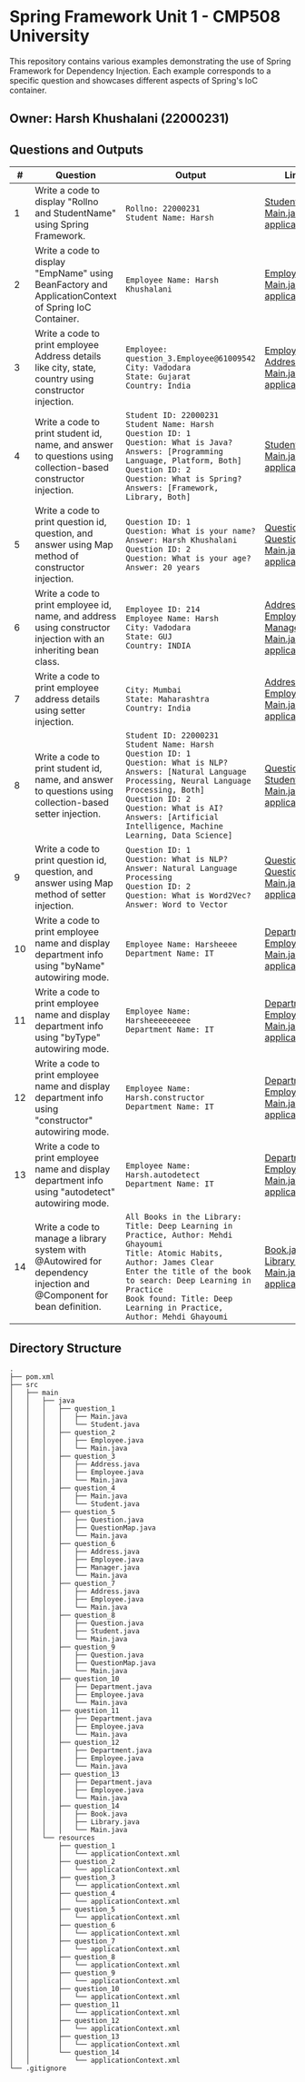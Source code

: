 # Spring Framework Unit 1 - CMP508 University
This repository contains various examples demonstrating the use of Spring Framework for Dependency Injection. Each example corresponds to a specific question and showcases different aspects of Spring's IoC container.

## Owner: Harsh Khushalani (22000231)

## Questions and Outputs

| #  | Question                                                                                              | Output                                                                                                                                                                                                                                                                                                                                 | Links to Files                                                                                                                                                                                                                         |
|----|-------------------------------------------------------------------------------------------------------|----------------------------------------------------------------------------------------------------------------------------------------------------------------------------------------------------------------------------------------------------------------------------------------------------------------------------------------|-----------------------------------------------------------------------------------------------------------------------------------------------------------------------------------------------------------------------------------------|
| 1  | Write a code to display "Rollno and StudentName" using Spring Framework.                              | `Rollno: 22000231`<br>`Student Name: Harsh`                                                                                                                                                                                                                                                                                          | [Student.java](src/main/java/question_1/Student.java)<br>[Main.java](src/main/java/question_1/Main.java)<br>[applicationContext.xml](src/main/resources/question_1/applicationContext.xml)                                              |
| 2  | Write a code to display "EmpName" using BeanFactory and ApplicationContext of Spring IoC Container.   | `Employee Name: Harsh Khushalani`                                                                                                                                                                                                                                                                                                     | [Employee.java](src/main/java/question_2/Employee.java)<br>[Main.java](src/main/java/question_2/Main.java)<br>[applicationContext.xml](src/main/resources/question_2/applicationContext.xml)                                            |
| 3  | Write a code to print employee Address details like city, state, country using constructor injection.  | `Employee: question_3.Employee@61009542`<br>`City: Vadodara`<br>`State: Gujarat`<br>`Country: India`                                                                                                                                                                                                                                  | [Employee.java](src/main/java/question_3/Employee.java)<br>[Address.java](src/main/java/question_3/Address.java)<br>[Main.java](src/main/java/question_3/Main.java)<br>[applicationContext.xml](src/main/resources/question_3/applicationContext.xml) |
| 4  | Write a code to print student id, name, and answer to questions using collection-based constructor injection. | `Student ID: 22000231`<br>`Student Name: Harsh`<br>`Question ID: 1`<br>`Question: What is Java?`<br>`Answers: [Programming Language, Platform, Both]`<br>`Question ID: 2`<br>`Question: What is Spring?`<br>`Answers: [Framework, Library, Both]` | [Student.java](src/main/java/question_4/Student.java)<br>[Main.java](src/main/java/question_4/Main.java)<br>[applicationContext.xml](src/main/resources/question_4/applicationContext.xml)                                              |
| 5  | Write a code to print question id, question, and answer using Map method of constructor injection.     | `Question ID: 1`<br>`Question: What is your name?`<br>`Answer: Harsh Khushalani`<br>`Question ID: 2`<br>`Question: What is your age?`<br>`Answer: 20 years`                                                                                                                                   | [Question.java](src/main/java/question_5/Question.java)<br>[QuestionMap.java](src/main/java/question_5/QuestionMap.java)<br>[Main.java](src/main/java/question_5/Main.java)<br>[applicationContext.xml](src/main/resources/question_5/applicationContext.xml) |
| 6  | Write a code to print employee id, name, and address using constructor injection with an inheriting bean class. | `Employee ID: 214`<br>`Employee Name: Harsh`<br>`City: Vadodara`<br>`State: GUJ`<br>`Country: INDIA`                                                                                                                                                                                                                                  | [Address.java](src/main/java/question_6/Address.java)<br>[Employee.java](src/main/java/question_6/Employee.java)<br>[Manager.java](src/main/java/question_6/Manager.java)<br>[Main.java](src/main/java/question_6/Main.java)<br>[applicationContext.xml](src/main/resources/question_6/applicationContext.xml) |
| 7  | Write a code to print employee address details using setter injection.                                | `City: Mumbai`<br>`State: Maharashtra`<br>`Country: India`                                                                                                                                                                                                                                                                            | [Address.java](src/main/java/question_7/Address.java)<br>[Employee.java](src/main/java/question_7/Employee.java)<br>[Main.java](src/main/java/question_7/Main.java)<br>[applicationContext.xml](src/main/resources/question_7/applicationContext.xml) |
| 8  | Write a code to print student id, name, and answer to questions using collection-based setter injection. | `Student ID: 22000231`<br>`Student Name: Harsh`<br>`Question ID: 1`<br>`Question: What is NLP?`<br>`Answers: [Natural Language Processing, Neural Language Processing, Both]`<br>`Question ID: 2`<br>`Question: What is AI?`<br>`Answers: [Artificial Intelligence, Machine Learning, Data Science]` | [Question.java](src/main/java/question_8/Question.java)<br>[Student.java](src/main/java/question_8/Student.java)<br>[Main.java](src/main/java/question_8/Main.java)<br>[applicationContext.xml](src/main/resources/question_8/applicationContext.xml) |
| 9  | Write a code to print question id, question, and answer using Map method of setter injection.          | `Question ID: 1`<br>`Question: What is NLP?`<br>`Answer: Natural Language Processing`<br>`Question ID: 2`<br>`Question: What is Word2Vec?`<br>`Answer: Word to Vector`                                                                                                                         | [Question.java](src/main/java/question_9/Question.java)<br>[QuestionMap.java](src/main/java/question_9/QuestionMap.java)<br>[Main.java](src/main/java/question_9/Main.java)<br>[applicationContext.xml](src/main/resources/question_9/applicationContext.xml) |
| 10 | Write a code to print employee name and display department info using "byName" autowiring mode.        | `Employee Name: Harsheeee`<br>`Department Name: IT`                                                                                                                                                                                                                                                                                   | [Department.java](src/main/java/question_10/Department.java)<br>[Employee.java](src/main/java/question_10/Employee.java)<br>[Main.java](src/main/java/question_10/Main.java)<br>[applicationContext.xml](src/main/resources/question_10/applicationContext.xml) |
| 11 | Write a code to print employee name and display department info using "byType" autowiring mode.        | `Employee Name: Harsheeeeeeeee`<br>`Department Name: IT`                                                                                                                                                                                                                                                                              | [Department.java](src/main/java/question_11/Department.java)<br>[Employee.java](src/main/java/question_11/Employee.java)<br>[Main.java](src/main/java/question_11/Main.java)<br>[applicationContext.xml](src/main/resources/question_11/applicationContext.xml) |
| 12 | Write a code to print employee name and display department info using "constructor" autowiring mode.   | `Employee Name: Harsh.constructor`<br>`Department Name: IT`                                                                                                                                                                                                                                                                           | [Department.java](src/main/java/question_12/Department.java)<br>[Employee.java](src/main/java/question_12/Employee.java)<br>[Main.java](src/main/java/question_12/Main.java)<br>[applicationContext.xml](src/main/resources/question_12/applicationContext.xml) |
| 13 | Write a code to print employee name and display department info using "autodetect" autowiring mode.    | `Employee Name: Harsh.autodetect`<br>`Department Name: IT`                                                                                                                                                                                                                                                                            | [Department.java](src/main/java/question_13/Department.java)<br>[Employee.java](src/main/java/question_13/Employee.java)<br>[Main.java](src/main/java/question_13/Main.java)<br>[applicationContext.xml](src/main/resources/question_13/applicationContext.xml) |
| 14 | Write a code to manage a library system with @Autowired for dependency injection and @Component for bean definition. | `All Books in the Library:`<br>`Title: Deep Learning in Practice, Author: Mehdi Ghayoumi`<br>`Title: Atomic Habits, Author: James Clear`<br>`Enter the title of the book to search: Deep Learning in Practice`<br>`Book found: Title: Deep Learning in Practice, Author: Mehdi Ghayoumi`          | [Book.java](src/main/java/question_14/Book.java)<br>[Library.java](src/main/java/question_14/Library.java)<br>[Main.java](src/main/java/question_14/Main.java)<br>[applicationContext.xml](src/main/resources/question_14/applicationContext.xml) |

## Directory Structure

```
.
├── pom.xml
├── src
│   ├── main
│   │   ├── java
│   │   │   ├── question_1
│   │   │   │   ├── Main.java
│   │   │   │   └── Student.java
│   │   │   ├── question_2
│   │   │   │   ├── Employee.java
│   │   │   │   └── Main.java
│   │   │   ├── question_3
│   │   │   │   ├── Address.java
│   │   │   │   ├── Employee.java
│   │   │   │   └── Main.java
│   │   │   ├── question_4
│   │   │   │   ├── Main.java
│   │   │   │   └── Student.java
│   │   │   ├── question_5
│   │   │   │   ├── Question.java
│   │   │   │   ├── QuestionMap.java
│   │   │   │   └── Main.java
│   │   │   ├── question_6
│   │   │   │   ├── Address.java
│   │   │   │   ├── Employee.java
│   │   │   │   ├── Manager.java
│   │   │   │   └── Main.java
│   │   │   ├── question_7
│   │   │   │   ├── Address.java
│   │   │   │   ├── Employee.java
│   │   │   │   └── Main.java
│   │   │   ├── question_8
│   │   │   │   ├── Question.java
│   │   │   │   ├── Student.java
│   │   │   │   └── Main.java
│   │   │   ├── question_9
│   │   │   │   ├── Question.java
│   │   │   │   ├── QuestionMap.java
│   │   │   │   └── Main.java
│   │   │   ├── question_10
│   │   │   │   ├── Department.java
│   │   │   │   ├── Employee.java
│   │   │   │   └── Main.java
│   │   │   ├── question_11
│   │   │   │   ├── Department.java
│   │   │   │   ├── Employee.java
│   │   │   │   └── Main.java
│   │   │   ├── question_12
│   │   │   │   ├── Department.java
│   │   │   │   ├── Employee.java
│   │   │   │   └── Main.java
│   │   │   ├── question_13
│   │   │   │   ├── Department.java
│   │   │   │   ├── Employee.java
│   │   │   │   └── Main.java
│   │   │   ├── question_14
│   │   │   │   ├── Book.java
│   │   │   │   ├── Library.java
│   │   │   │   └── Main.java
│   │   └── resources
│   │       ├── question_1
│   │       │   └── applicationContext.xml
│   │       ├── question_2
│   │       │   └── applicationContext.xml
│   │       ├── question_3
│   │       │   └── applicationContext.xml
│   │       ├── question_4
│   │       │   └── applicationContext.xml
│   │       ├── question_5
│   │       │   └── applicationContext.xml
│   │       ├── question_6
│   │       │   └── applicationContext.xml
│   │       ├── question_7
│   │       │   └── applicationContext.xml
│   │       ├── question_8
│   │       │   └── applicationContext.xml
│   │       ├── question_9
│   │       │   └── applicationContext.xml
│   │       ├── question_10
│   │       │   └── applicationContext.xml
│   │       ├── question_11
│   │       │   └── applicationContext.xml
│   │       ├── question_12
│   │       │   └── applicationContext.xml
│   │       ├── question_13
│   │       │   └── applicationContext.xml
│   │       └── question_14
│   │           └── applicationContext.xml
└── .gitignore
```
